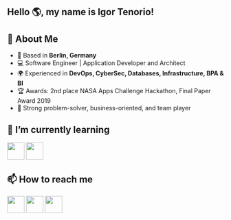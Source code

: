 ## Hello 🌎, my name is Igor Tenorio!

## 🚀 About Me  
- 📍 Based in **Berlin, Germany**  
- 💻 Software Engineer | Application Developer and Architect
- 🌍 Experienced in **DevOps, CyberSec, Databases, Infrastructure, BPA & BI**  
- 🏆 Awards: 2nd place NASA Apps Challenge Hackathon, Final Paper Award 2019  
- 🔧 Strong problem-solver, business-oriented, and team player

  
## 🌱 I’m currently learning
[<img src="https://static.wikia.nocookie.net/duolingo/images/5/50/German_flag.png" width="40"/>](https://www.duolingo.com/profile/Tnorio97) [<img src="https://static.wikia.nocookie.net/duolingo/images/f/f9/Spanish_flag.png" width="40"/>](https://www.duolingo.com/profile/Tnorio97)


## 📫 How to reach me
[<img src="https://skillicons.dev/icons?i=gmail" width="40"/>](mailto:igor.ttenorio@gmail.com) [<img src="https://skillicons.dev/icons?i=linkedin" width="40"/>](https://www.linkedin.com/in/igor-ten%C3%B3rio) [<img src="https://www.vectorlogo.zone/logos/xing/xing-tile.svg" width="40"/>](https://www.xing.com/profile/Igor_Teixeira079533)
<!--
**IgorTTenorio/igorttenorio** is a ✨ _special_ ✨ repository because its `README.md` (this file) appears on your GitHub profile.

Here are some ideas to get you started:

- 🔭 I’m currently working on ...
- 🌱 I’m currently learning ...
- 👯 I’m looking to collaborate on ...
- 🤔 I’m looking for help with ...
- 💬 Ask me about ...

- 😄 Pronouns: ...
- ⚡ Fun fact: ...
-->
